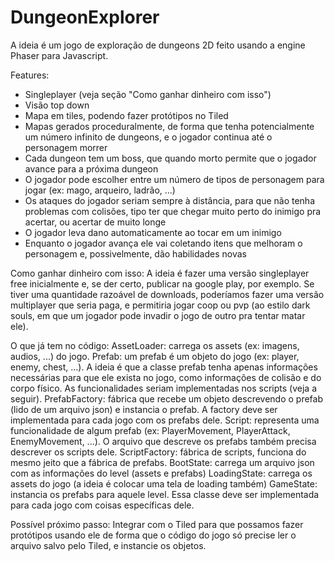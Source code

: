 # DungeonExplorer

A ideia é um jogo de exploração de dungeons 2D feito usando a engine Phaser para Javascript.

Features:
 - Singleplayer (veja seção "Como ganhar dinheiro com isso")
 - Visão top down
 - Mapa em tiles, podendo fazer protótipos no Tiled
 - Mapas gerados proceduralmente, de forma que tenha potencialmente um número infinito de dungeons, e o jogador continua até o personagem morrer
 - Cada dungeon tem um boss, que quando morto permite que o jogador avance para a próxima dungeon
 - O jogador pode escolher entre um número de tipos de personagem para jogar (ex: mago, arqueiro, ladrão, ...)
 - Os ataques do jogador seriam sempre à distância, para que não tenha problemas com colisões, tipo ter que chegar muito perto do inimigo pra acertar, ou acertar de muito longe
 - O jogador leva dano automaticamente ao tocar em um inimigo
 - Enquanto o jogador avança ele vai coletando itens que melhoram o personagem e, possivelmente, dão habilidades novas

Como ganhar dinheiro com isso:
 A ideia é fazer uma versão singleplayer free inicialmente e, se der certo, publicar na google play, por exemplo. Se tiver uma quantidade razoável de downloads, poderíamos fazer uma versão multiplayer que seria paga, e permitiria jogar coop ou pvp (ao estilo dark souls, em que um jogador pode invadir o jogo de outro pra tentar matar ele).

O que já tem no código:
 AssetLoader: carrega os assets (ex: imagens, audios, ...) do jogo.
 Prefab: um prefab é um objeto do jogo (ex: player, enemy, chest, ...). A ideia é que a classe prefab tenha apenas informações necessárias para que ele exista no jogo, como informações de colisão e do corpo físico. As funcionalidades seriam implementadas nos scripts (veja a seguir).
 PrefabFactory: fábrica que recebe um objeto descrevendo o prefab (lido de um arquivo json) e instancia o prefab. A factory deve ser implementada para cada jogo com os prefabs dele.
 Script: representa uma funcionalidade de algum prefab (ex: PlayerMovement, PlayerAttack, EnemyMovement, ...). O arquivo que descreve os prefabs também precisa descrever os scripts dele.
 ScriptFactory: fábrica de scripts, funciona do mesmo jeito que a fábrica de prefabs.
 BootState: carrega um arquivo json com as informações do level (assets e prefabs)
 LoadingState: carrega os assets do jogo (a ideia é colocar uma tela de loading também)
 GameState: instancia os prefabs para aquele level. Essa classe deve ser implementada para cada jogo com coisas específicas dele.

Possível próximo passo:
 Integrar com o Tiled para que possamos fazer protótipos usando ele de forma que o código do jogo só precise ler o arquivo salvo pelo Tiled, e instancie os objetos.
